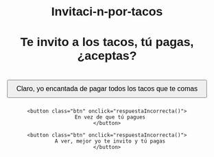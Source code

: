 # Invitaci-n-por-tacos
<!DOCTYPE html>
<html lang="es">
<head>
  <meta charset="UTF-8">
  <title>Broma de Tacos</title>
  <style>
    body {
      font-family: Arial, sans-serif;
      text-align: center;
      margin-top: 100px;
    }

    h1 {
      font-size: 24px;
    }

    .opciones {
      margin-top: 30px;
    }

    .btn {
      padding: 10px 20px;
      margin: 10px;
      font-size: 16px;
      cursor: pointer;
      transition: 0.2s;
    }
  </style>
</head>
<body>
  <h1>Te invito a los tacos, tú pagas, ¿aceptas?</h1>
  <div class="opciones">
    <button class="btn" onclick="respuestaCorrecta()">
      Claro, yo encantada de pagar todos los tacos que te comas
    </button>

    <button class="btn" onclick="respuestaIncorrecta()">
      En vez de que tú pagues
    </button>

    <button class="btn" onclick="respuestaIncorrecta()">
      A ver, mejor yo te invito y tú pagas
    </button>
  </div>

  <script>
    let intentos = 0;

    function respuestaCorrecta() {
      alert("¡Sabía que dirías que sí! 🌮😁");
    }

    function respuestaIncorrecta() {
      intentos++;

      if (intentos === 1) {
        alert("Error al escoger su respuesta 😅");
      } else if (intentos === 2) {
        alert("¿No me quieres invitar a los tacos? 😢");
      } else {
        alert("Te vas a hacer viejilla, mejor invítame los tacos 😜");
      }
    }
  </script>
</body>
</html>
